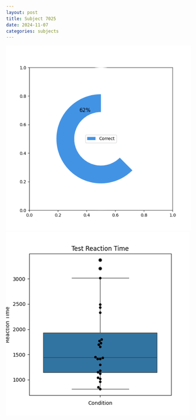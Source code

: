 ```yaml
---
layout: post
title: Subject 7025
date: 2024-11-07
categories: subjects
---
```


![](data/7025/run-1/7025_FN_acc_test.png)
![](data/7025/run-1/7025_FN_rt.png)
